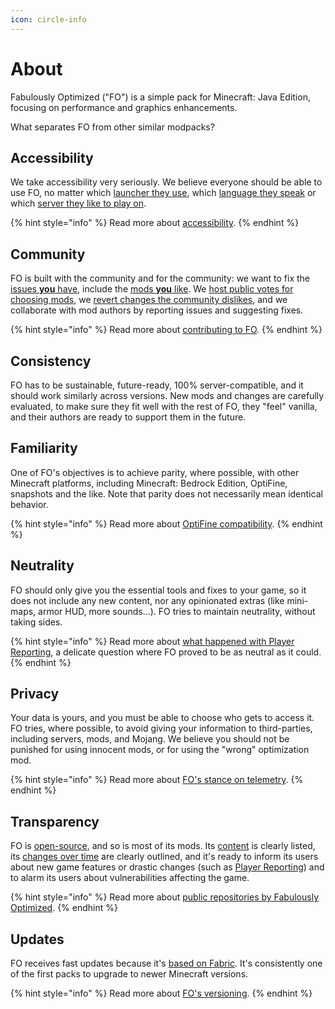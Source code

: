```yaml
---
icon: circle-info
---
```


# About

Fabulously Optimized ("FO") is a simple pack for Minecraft: Java Edition, focusing on performance and graphics enhancements.

What separates FO from other similar modpacks?

## Accessibility

We take accessibility very seriously. We believe everyone should be able to use FO, no matter which [launcher they use](../how-to/install/), which [language they speak](contribute/translate.md) or which [server they like to play on](servers.md).

{% hint style="info" %}
Read more about [accessibility](accessibility.md).
{% endhint %}

## Community

FO is built with the community and for the community: we want to fix the [issues **you** have](https://download.fo/issues), include the [mods **you** like](https://github.com/Fabulously-Optimized/fabulously-optimized/issues/new?template=mod-request.yml). We [host public votes for choosing mods](https://github.com/Fabulously-Optimized/fabulously-optimized/issues/21#issuecomment-998162829), we [revert changes the community dislikes](https://github.com/Fabulously-Optimized/fabulously-optimized/blob/main/CHANGELOG.md#131-2020-09-29), and we collaborate with mod authors by reporting issues and suggesting fixes.

{% hint style="info" %}
Read more about [contributing to FO](contribute/).
{% endhint %}

## Consistency

FO has to be sustainable, future-ready, 100% server-compatible, and it should work similarly across versions. New mods and changes are carefully evaluated, to make sure they fit well with the rest of FO, they "feel" vanilla, and their authors are ready to support them in the future.

## Familiarity

One of FO's objectives is to achieve parity, where possible, with other Minecraft platforms, including Minecraft: Bedrock Edition, OptiFine, snapshots and the like. Note that parity does not necessarily mean identical behavior.

{% hint style="info" %}
Read more about [OptiFine compatibility](optifine.md).
{% endhint %}

## Neutrality

FO should only give you the essential tools and fixes to your game, so it does not include any new content, nor any opinionated extras (like mini-maps, armor HUD, more sounds...). FO tries to maintain neutrality, without taking sides.

{% hint style="info" %}
Read more about [what happened with Player Reporting](../info/mods/player-reporting.md), a delicate question where FO proved to be as neutral as it could.
{% endhint %}

## Privacy

Your data is yours, and you must be able to choose who gets to access it. FO tries, where possible, to avoid giving your information to third-parties, including servers, mods, and Mojang. We believe you should not be punished for using innocent mods, or for using the "wrong" optimization mod.

{% hint style="info" %}
Read more about [FO's stance on telemetry](../info/telemetry.md).
{% endhint %}

## Transparency

FO is [open-source](https://download.fo/github), and so is most of its mods. Its [content](../info/) is clearly listed, its [changes over time](https://download.fo/changelog) are clearly outlined, and it's ready to inform its users about new game features or drastic changes (such as [Player Reporting](../info/mods/player-reporting.md)) and to alarm its users about vulnerabilities affecting the game.

{% hint style="info" %}
Read more about [public repositories by Fabulously Optimized](https://github.com/Fabulously-Optimized).
{% endhint %}

## Updates

FO receives fast updates because it's [based on Fabric](fabric.md). It's consistently one of the first packs to upgrade to newer Minecraft versions.

{% hint style="info" %}
Read more about [FO's versioning](versioning.md).
{% endhint %}

